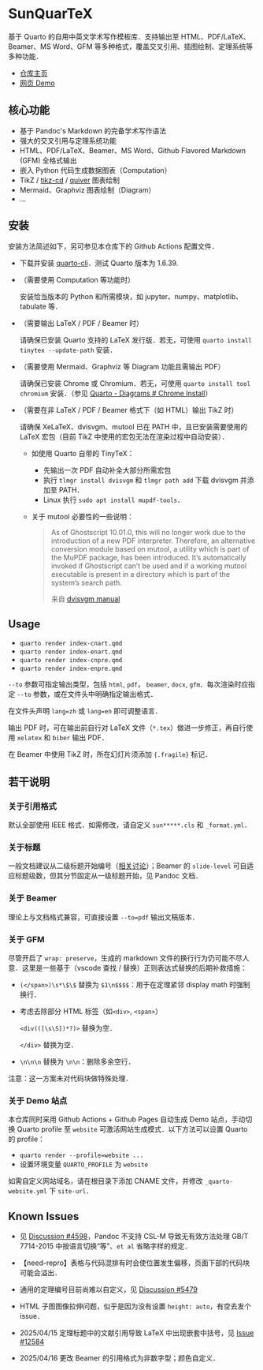 # SunQuarTeX

基于 Quarto 的自用中英文学术写作模板库．支持输出至 HTML、PDF/LaTeX、Beamer、MS Word、GFM 等多种格式，覆盖交叉引用、插图绘制、定理系统等多种功能．

- [仓库主页](https://github.com/sun123zxy/sunquartex)
- [网页 Demo](https://sun123zxy.github.io/sunquartex)

## 核心功能

- 基于 Pandoc's Markdown 的完备学术写作语法
- 强大的交叉引用与定理系统功能
- HTML、PDF/LaTeX、Beamer、MS Word、Github Flavored Markdown (GFM) 全格式输出
- 嵌入 Python 代码生成数据图表（Computation）
- TikZ / [tikz-cd](https://ctan.org/pkg/tikz-cd) / [quiver](https://q.uiver.app/) 图表绘制
- Mermaid、Graphviz 图表绘制（Diagram）
- ...

## 安装

安装方法简述如下，另可参见本仓库下的 Github Actions 配置文件．

- 下载并安装 [quarto-cli](https://github.com/quarto-dev/quarto-cli)．测试 Quarto 版本为 1.6.39.

- （需要使用 Computation 等功能时）
  
  安装恰当版本的 Python 和所需模块，如 jupyter、numpy、matplotlib、tabulate 等．

- （需要输出 LaTeX / PDF / Beamer 时）
  
  请确保已安装 Quarto 支持的 LaTeX 发行版．若无，可使用 `quarto install tinytex --update-path` 安装．

- （需要使用 Mermaid、Graphviz 等 Diagram 功能且需输出 PDF）

  请确保已安装 Chrome 或 Chromium．若无，可使用 `quarto install tool chromium` 安装．（参见 [Quarto - Diagrams # Chrome Install](https://quarto.org/docs/authoring/diagrams.html#chrome-install)）

- （需要在非 LaTeX / PDF / Beamer 格式下（如 HTML）输出 TikZ 时）

  请确保 XeLaTeX、dvisvgm、mutool 已在 PATH 中，且已安装需要使用的 LaTeX 宏包（目前 TikZ 中使用的宏包无法在渲染过程中自动安装）．

  - 如使用 Quarto 自带的 TinyTeX：
  
    - 先输出一次 PDF 自动补全大部分所需宏包
    - 执行 `tlmgr install dvisvgm` 和 `tlmgr path add` 下载 dvisvgm 并添加至 PATH．
    - Linux 执行 `sudo apt install mupdf-tools`．

  - 关于 mutool 必要性的一些说明：

    > As of Ghostscript 10.01.0, this will no longer work due to the introduction of a new PDF interpreter. Therefore, an alternative conversion module based on mutool, a utility which is part of the MuPDF package, has been introduced. It’s automatically invoked if Ghostscript can’t be used and if a working mutool executable is present in a directory which is part of the system’s search path.
    > 
    > 来自 [dvisvgm manual](https://dvisvgm.de/Manpage/)

## Usage

- `quarto render index-cnart.qmd`
- `quarto render index-enart.qmd`
- `quarto render index-cnpre.qmd`
- `quarto render index-enpre.qmd`

`--to` 参数可指定输出类型，包括 `html`, `pdf`， `beamer`, `docx`, `gfm`．每次渲染时应指定 `--to` 参数，或在文件头中明确指定输出格式．

在文件头声明 `lang=zh` 或 `lang=en` 即可调整语言．

输出 PDF 时，可在输出前自行对 LaTeX 文件（`*.tex`）做进一步修正，再自行使用 `xelatex` 和 `biber` 输出 PDF．

在 Beamer 中使用 TikZ 时，所在幻灯片须添加 `{.fragile}` 标记．

## 若干说明

### 关于引用格式

默认全部使用 IEEE 格式．如需修改，请自定义 `sun*****.cls` 和 `_format.yml`．

### 关于标题

一般文档建议从二级标题开始编号（[相关讨论](https://community.rstudio.com/t/why-do-default-r-markdown-quarto-templates-use-second-level-headings-instead-of-first-level-ones/162127)）；Beamer 的 `slide-level` 可自适应标题级数，但其分节固定从一级标题开始，见 Pandoc 文档．

### 关于 Beamer

理论上与文档格式兼容，可直接设置 `--to=pdf` 输出文稿版本．

### 关于 GFM

尽管开启了 `wrap: preserve`，生成的 markdown 文件的换行行为仍可能不尽人意．这里是一些基于（vscode 查找 / 替换）正则表达式替换的后期补救措施：

- `(</span>)\s*\$\$` 替换为 `$1\n$$$$`：用于在定理紧邻 display math 时强制换行．

- 考虑去除部分 HTML 标签（如`<div>`, `<span>`）

  `<div(([\s\S])*?)>` 替换为空．
  
  `</div>` 替换为空．

- `\n\n\n` 替换为 `\n\n`：删除多余空行．

注意：这一方案未对代码块做特殊处理．

### 关于 Demo 站点

本仓库同时采用 Github Actions + Github Pages 自动生成 Demo 站点，手动切换 Quarto profile 至 `website` 可激活网站生成模式．以下方法可以设置 Quarto 的 profile：

- `quarto render --profile=website ...`
- 设置环境变量 `QUARTO_PROFILE` 为 `website`

如需自定义网站域名，请在根目录下添加 CNAME 文件，并修改 `_quarto-website.yml` 下 `site-url`．

## Known Issues

- 见 [Discussion #4598](https://github.com/quarto-dev/quarto-cli/discussions/4598)，Pandoc 不支持 CSL-M 导致无有效方法处理 GB/T 7714-2015 中按语言切换“等”、`et al` 省略字样的规定．

- 【need-repro】表格与代码混排有时会使位置发生偏移，页面下部的代码块可能会溢出．

- 通用的定理编号目前尚难以自定义，见 [Discussion #5479](https://github.com/quarto-dev/quarto-cli/discussions/5479)

- HTML 子图图像拉伸问题，似乎是因为没有设置 `height: auto`，有空去发个 issue．

- 2025/04/15 定理标题中的文献引用导致 LaTeX 中出现嵌套中括号，见 [Issue #12584](https://github.com/quarto-dev/quarto-cli/issues/12584)

- 2025/04/16 更改 Beamer 的引用格式为非数字型；颜色自定义．